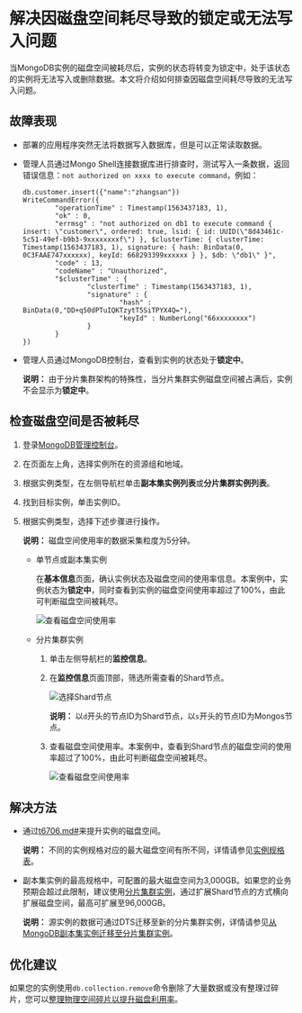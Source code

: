# 解决因磁盘空间耗尽导致的锁定或无法写入问题

当MongoDB实例的磁盘空间被耗尽后，实例的状态将转变为锁定中，处于该状态的实例将无法写入或删除数据。本文将介绍如何排查因磁盘空间耗尽导致的无法写入问题。

## 故障表现

-   部署的应用程序突然无法将数据写入数据库，但是可以正常读取数据。
-   管理人员通过Mongo Shell连接数据库进行排查时，测试写入一条数据，返回错误信息：`not authorized on xxxx to execute command`，例如：

    ```
    db.customer.insert({"name":"zhangsan"})
    WriteCommandError({
            "operationTime" : Timestamp(1563437183, 1),
            "ok" : 0,
            "errmsg" : "not authorized on db1 to execute command { insert: \"customer\", ordered: true, lsid: { id: UUID(\"8d43461c-5c51-49ef-b9b3-9xxxxxxxxf\") }, $clusterTime: { clusterTime: Timestamp(1563437183, 1), signature: { hash: BinData(0, 0C3FAAE747xxxxxx), keyId: 668293399xxxxxx } }, $db: \"db1\" }",
            "code" : 13,
            "codeName" : "Unauthorized",
            "$clusterTime" : {
                    "clusterTime" : Timestamp(1563437183, 1),
                    "signature" : {
                            "hash" : BinData(0,"DD+q50dPTuIQKTzytT5SiTPYX4Q="),
                            "keyId" : NumberLong("66xxxxxxxx")
                    }
            }
    })
    ```

-   管理人员通过MongoDB控制台，查看到实例的状态处于**锁定中**。

    **说明：** 由于分片集群架构的特殊性，当分片集群实例磁盘空间被占满后，实例不会显示为**锁定中**。


## 检查磁盘空间是否被耗尽

1.  登录[MongoDB管理控制台](https://mongodb.console.aliyun.com/)。

2.  在页面左上角，选择实例所在的资源组和地域。

3.  根据实例类型，在左侧导航栏单击**副本集实例列表**或**分片集群实例列表**。

4.  找到目标实例，单击实例ID。

5.  根据实例类型，选择下述步骤进行操作。

    **说明：** 磁盘空间使用率的数据采集粒度为5分钟。

    -   单节点或副本集实例

        在**基本信息**页面，确认实例状态及磁盘空间的使用率信息。本案例中，实例状态为**锁定中**，同时查看到实例的磁盘空间使用率超过了100%，由此可判断磁盘空间被耗尽。

        ![查看磁盘空间使用率](https://static-aliyun-doc.oss-accelerate.aliyuncs.com/assets/img/zh-CN/4774797951/p51781.png)

    -   分片集群实例
        1.  单击左侧导航栏的**监控信息**。
        2.  在**监控信息**页面顶部，筛选所需查看的Shard节点。

            ![选择Shard节点](https://static-aliyun-doc.oss-accelerate.aliyuncs.com/assets/img/zh-CN/4774797951/p51878.png)

            **说明：** 以`d`开头的节点ID为Shard节点，以`s`开头的节点ID为Mongos节点。

        3.  查看磁盘空间使用率。本案例中，查看到Shard节点的磁盘空间的使用率超过了100%，由此可判断磁盘空间被耗尽。

            ![查看磁盘空间使用率](https://static-aliyun-doc.oss-accelerate.aliyuncs.com/assets/img/zh-CN/4774797951/p51879.png)


## 解决方法

-   通过[t6706.md\#](/intl.zh-CN/用户指南/实例管理/变更实例配置/变更配置方案概览.md)来提升实例的磁盘空间。

    **说明：** 不同的实例规格对应的最大磁盘空间有所不同，详情请参见[实例规格表](/intl.zh-CN/产品简介/实例规格表.md)。

-   副本集实例的最高规格中，可配置的最大磁盘空间为3,000GB。如果您的业务预期会超过此限制，建议使用[分片集群实例](/intl.zh-CN/产品简介/系统架构/分片集群架构.md)，通过扩展Shard节点的方式横向扩展磁盘空间，最高可扩展至96,000GB。

    **说明：** 源实例的数据可通过DTS迁移至新的分片集群实例，详情请参见[从MongoDB副本集实例迁移至分片集群实例](/intl.zh-CN/用户指南/数据迁移和同步/MongoDB实例间迁移/从MongoDB副本集实例迁移至分片集群实例.md)。


## 优化建议

如果您的实例使用`db.collection.remove`命令删除了大量数据或没有整理过碎片，您可以[整理物理空间碎片以提升磁盘利用率](/intl.zh-CN/最佳实践/性能/整理物理空间碎片以提升磁盘利用率.md)。

